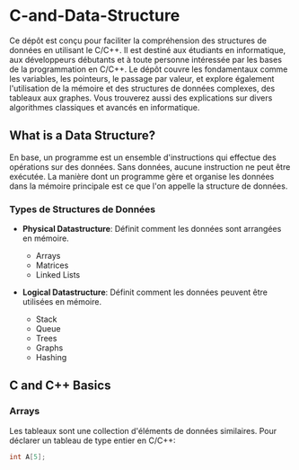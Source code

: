 # C-and-Data-Structure

Ce dépôt est conçu pour faciliter la compréhension des structures de données en utilisant le C/C++. Il est destiné aux étudiants en informatique, aux développeurs débutants et à toute personne intéressée par les bases de la programmation en C/C++. Le dépôt couvre les fondamentaux comme les variables, les pointeurs, le passage par valeur, et explore également l'utilisation de la mémoire et des structures de données complexes, des tableaux aux graphes. Vous trouverez aussi des explications sur divers algorithmes classiques et avancés en informatique.

## What is a Data Structure?

En base, un programme est un ensemble d'instructions qui effectue des opérations sur des données. Sans données, aucune instruction ne peut être exécutée. La manière dont un programme gère et organise les données dans la mémoire principale est ce que l'on appelle la structure de données.

### Types de Structures de Données

- **Physical Datastructure**: Définit comment les données sont arrangées en mémoire.
  - Arrays
  - Matrices
  - Linked Lists

- **Logical Datastructure**: Définit comment les données peuvent être utilisées en mémoire.
  - Stack
  - Queue
  - Trees
  - Graphs
  - Hashing

## C and C++ Basics
### Arrays

Les tableaux sont une collection d'éléments de données similaires. Pour déclarer un tableau de type entier en C/C++:

```c
int A[5];

